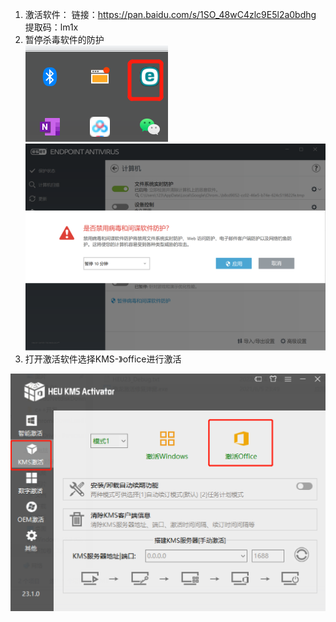 1. 激活软件：
 链接：https://pan.baidu.com/s/1SO_48wC4zlc9E5l2a0bdhg 
提取码：lm1x
2. 暂停杀毒软件的防护  
![image](https://github.com/khy527/khy527-Software-installation/blob/main/images/1.png)  
![image](https://github.com/khy527/khy527-Software-installation/blob/main/images/2.png)  
2. 打开激活软件选择KMS-》office进行激活  

![image](https://github.com/khy527/khy527-Software-installation/blob/main/images/3.png)
